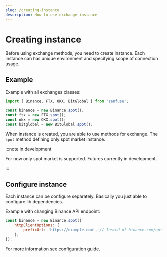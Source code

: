 ```yaml
---
slug: /creating-instance
description: How to use exchange instance
---
```


# Creating instance

Before using exchange methods, you need to create instance.
Each instance can has unique environment and specifying scope of connection usage.

## Example

Example with all exchanges classes:

```js
import { Binance, FTX, OKX, BitGlobal } from 'zenfuse';

const binance = new Binance.spot();
const ftx = new FTX.spot();
const okx = new OKX.spot();
const bitglobal = new BitGlobal.spot();
```

When instance is created, you are able to use methods for exchange.
The `spot` method defining only spot market instance.

:::note in development

For now only spot market is supported. Futures currently in development.

:::

## Configure instance

Each instance can be configure separately. Basically you just able to configure lib dependencies.

Example with changing Binance API endpoint:

```js
const binance = new Binance.spot({
    httpClientOptions: {
        prefixUrl: 'https://example.com', // Insted of binance.com/api
    },
});
```

For more information see configuration guide.
